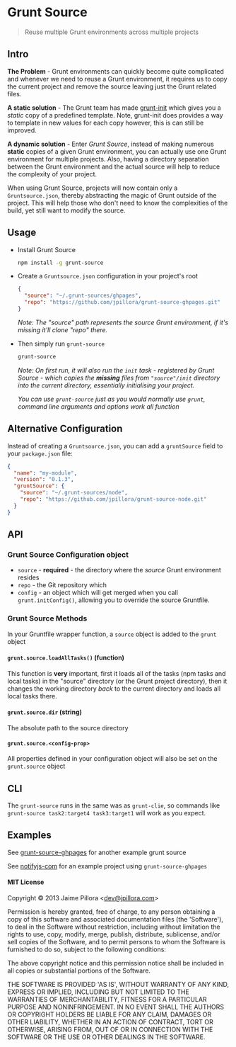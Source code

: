 # Grunt Source

> Reuse multiple Grunt environments across multiple projects

## Intro

**The Problem** - Grunt environments can quickly become quite complicated and whenever we need to reuse a Grunt environment, it requires us to copy the current project and remove the source leaving just the Grunt related files.

**A static solution** - The Grunt team has made [grunt-init](https://github.com/gruntjs/grunt-init) which gives you a *static* copy of a predefined template. Note, grunt-init does provides a way to template in new values for each copy however, this is can still be improved.

**A dynamic solution** - Enter *Grunt Source*, instead of making numerous **static** copies of a given Grunt environment, you can actually use one Grunt environment for multiple projects. Also, having a directory separation between the Grunt environment and the actual source will help to reduce the complexity of your project.

When using Grunt Source, projects will now contain only a `Gruntsource.json`, thereby abstracting the magic of Grunt outside of the project. This will help those who don't need to know the complexities of the build, yet still want to modify the source.

## Usage

* Install Grunt Source
  
  ``` sh
  npm install -g grunt-source
  ```

* Create a `Gruntsource.json` configuration in your project's root

  ``` json
  {
    "source": "~/.grunt-sources/ghpages",
    "repo": "https://github.com/jpillora/grunt-source-ghpages.git"
  }
  ```
  *Note: The "source" path represents the source Grunt environment, if it's missing it'll clone "repo" there.*

* Then simply run `grunt-source`

  ``` sh
  grunt-source
  ```
  *Note: On first run, it will also run the `init` task - registered by Grunt Source - which copies the **missing** files from `"source"/init` directory into the current directory, essentially initialising your project.*

  *You can use `grunt-source` just as you would normally use `grunt`, command line arguments and options work all function*

## Alternative Configuration

Instead of creating a `Gruntsource.json`, you can add a `gruntSource` field to your `package.json` file:

``` json
{
  "name": "my-module",
  "version": "0.1.3",
  "gruntSource": {
    "source": "~/.grunt-sources/node",
    "repo": "https://github.com/jpillora/grunt-source-node.git"
  }
}
```

## API

### Grunt Source Configuration object

* `source` - **required** - the directory where the *source* Grunt environment resides
* `repo` - the Git repository which
* `config` - an object which will get merged when you call `grunt.initConfig()`, allowing you to override the source Gruntfile.

### Grunt Source Methods

In your Gruntfile wrapper function, a `source` object is added to the `grunt` object 

#### `grunt.source.loadAllTasks()` (function)

This function is **very** important, first it loads all of the tasks (npm tasks and local tasks) in the "source" directory (or the Grunt project directory), then it changes the working directory *back* to the current directory and loads all local tasks there.

#### `grunt.source.dir` (string)

The absolute path to the source directory

#### `grunt.source.<config-prop>`

All properties defined in your configuration object will also be set on the `grunt.source` object

## CLI

The `grunt-source` runs in the same was as `grunt-clie`, so commands like `grunt-source task2:target4 task3:target1` will work as you expect.

## Examples

See [grunt-source-ghpages](https://github.com/jpillora/grunt-source-ghpages) for another example grunt source

See [notifyjs-com](https://github.com/jpillora/notifyjs-com) for an example project using `grunt-source-ghpages`

#### MIT License

Copyright © 2013 Jaime Pillora &lt;dev@jpillora.com&gt;

Permission is hereby granted, free of charge, to any person obtaining
a copy of this software and associated documentation files (the
'Software'), to deal in the Software without restriction, including
without limitation the rights to use, copy, modify, merge, publish,
distribute, sublicense, and/or sell copies of the Software, and to
permit persons to whom the Software is furnished to do so, subject to
the following conditions:

The above copyright notice and this permission notice shall be
included in all copies or substantial portions of the Software.

THE SOFTWARE IS PROVIDED 'AS IS', WITHOUT WARRANTY OF ANY KIND,
EXPRESS OR IMPLIED, INCLUDING BUT NOT LIMITED TO THE WARRANTIES OF
MERCHANTABILITY, FITNESS FOR A PARTICULAR PURPOSE AND NONINFRINGEMENT.
IN NO EVENT SHALL THE AUTHORS OR COPYRIGHT HOLDERS BE LIABLE FOR ANY
CLAIM, DAMAGES OR OTHER LIABILITY, WHETHER IN AN ACTION OF CONTRACT,
TORT OR OTHERWISE, ARISING FROM, OUT OF OR IN CONNECTION WITH THE
SOFTWARE OR THE USE OR OTHER DEALINGS IN THE SOFTWARE.
